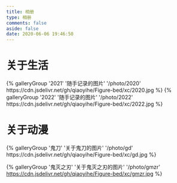 ```yaml
---
title: 相册
type: 相册
comments: false
aside: false
date: 2020-06-06 19:46:50
---
```

# 关于生活
<div class="gallery-group-main">
{% galleryGroup '2021' '随手记录的图片' '/photo/2020' https://cdn.jsdelivr.net/gh/qiaoyihe/Figure-bed/xc/2020.jpg %}
{% galleryGroup '2022' '随手记录的图片' '/photo/2022' https://cdn.jsdelivr.net/gh/qiaoyihe/Figure-bed/xc/2022.jpg %}
</div>

# 关于动漫

<div class="gallery-group-main">
{% galleryGroup '鬼刀' '关于鬼刀的图片' '/photo/gd' https://cdn.jsdelivr.net/gh/qiaoyihe/Figure-bed/xc/gd.jpg %}

{% galleryGroup '鬼灭之刃' '关于鬼灭之刃的图片' '/photo/gmzr' https://cdn.jsdelivr.net/gh/qiaoyihe/Figure-bed/xc/gmzr.jpg %}
</div>
